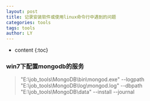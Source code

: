 ```yaml
---
layout: post
title: 记录安装软件或使用linux命令行中遇到的问题
categories: tools
tags: tools
author: LY
---
```


* content
{:toc}  






### win7下配置mongodb的服务

> "E:\job_tools\MongoDB\bin\mongod.exe" --logpath "E:\job_tools\MongoDB\log\mongod.log" --dbpath "E:\job_tools\MongoDB\data" --install --journal